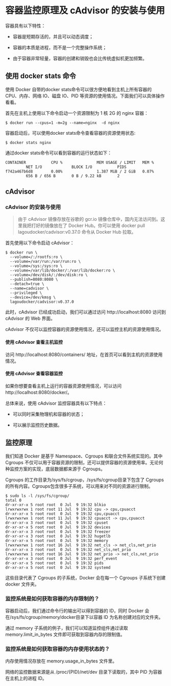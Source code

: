 # 容器监控原理及 cAdvisor 的安装与使用

容器具有以下特性：

- 容器是短期存活的，并且可以动态调度；

- 容器的本质是进程，而不是一个完整操作系统；

- 由于容器非常轻量，容器的创建和销毁也会比传统虚拟机更加频繁。

## 使用 docker stats 命令

使用 Docker 自带的docker stats命令可以很方便地看到主机上所有容器的 CPU、内存、网络 IO、磁盘 IO、PID 等资源的使用情况。下面我们可以具体操作看看。

首先在主机上使用以下命令启动一个资源限制为 1 核 2G 的 nginx 容器：

```shell
$ docker run --cpus=1 -m=2g --name=nginx  -d nginx
```

容器启动后，可以使用docker stats命令查看容器的资源使用状态:

```shell
$ docker stats nginx
```

通过docker stats命令可以看到容器的运行状态如下：

```shell
CONTAINER           CPU %               MEM USAGE / LIMIT   MEM %               NET I/O             BLOCK I/O           PIDS
f742a467b6d8        0.00%               1.387 MiB / 2 GiB   0.07%               656 B / 656 B       0 B / 9.22 kB       2
```

## cAdvisor

### cAdvisor 的安装与使用

> 由于 cAdvisor 镜像存放在谷歌的 gcr.io 镜像仓库中，国内无法访问到。这里我把打好的镜像放在了 Docker Hub。你可以使用 docker pull lagoudocker/cadvisor:v0.37.0 命令从 Docker Hub 拉取。

首先使用以下命令启动 cAdvisor：

```shell
$ docker run \
  --volume=/:/rootfs:ro \
  --volume=/var/run:/var/run:ro \
  --volume=/sys:/sys:ro \
  --volume=/var/lib/docker/:/var/lib/docker:ro \
  --volume=/dev/disk/:/dev/disk:ro \
  --publish=8080:8080 \
  --detach=true \
  --name=cadvisor \
  --privileged \
  --device=/dev/kmsg \
  lagoudocker/cadvisor:v0.37.0
```

此时，cAdvisor 已经成功启动，我们可以通过访问 http://localhost:8080 访问到 cAdvisor 的 Web 界面。

cAdvisor 不仅可以监控容器的资源使用情况，还可以监控主机的资源使用情况。

#### 使用 cAdvisor 查看主机监控

访问 http://localhost:8080/containers/ 地址，在首页可以看到主机的资源使用情况。

#### 使用 cAdvisor 查看容器监控

如果你想要查看主机上运行的容器资源使用情况，可以访问 http://localhost:8080/docker/。

总体来说，使用 cAdvisor 监控容器具有以下特点：

- 可以同时采集物理机和容器的状态；

- 可以展示监控历史数据。

## 监控原理

我们知道 Docker 是基于 Namespace、Cgroups 和联合文件系统实现的。其中 Cgroups 不仅可以用于容器资源的限制，还可以提供容器的资源使用率。无论何种监控方案的实现，底层数据都来源于 Cgroups。

Cgroups 的工作目录为/sys/fs/cgroup，/sys/fs/cgroup目录下包含了 Cgroups 的所有内容。Cgroups包含很多子系统，可以用来对不同的资源进行限制。

```shell
$ sudo ls -l /sys/fs/cgroup/
total 0
dr-xr-xr-x 5 root root  0 Jul  9 19:32 blkio
lrwxrwxrwx 1 root root 11 Jul  9 19:32 cpu -> cpu,cpuacct
dr-xr-xr-x 5 root root  0 Jul  9 19:32 cpu,cpuacct
lrwxrwxrwx 1 root root 11 Jul  9 19:32 cpuacct -> cpu,cpuacct
dr-xr-xr-x 3 root root  0 Jul  9 19:32 cpuset
dr-xr-xr-x 5 root root  0 Jul  9 19:32 devices
dr-xr-xr-x 3 root root  0 Jul  9 19:32 freezer
dr-xr-xr-x 3 root root  0 Jul  9 19:32 hugetlb
dr-xr-xr-x 5 root root  0 Jul  9 19:32 memory
lrwxrwxrwx 1 root root 16 Jul  9 19:32 net_cls -> net_cls,net_prio
dr-xr-xr-x 3 root root  0 Jul  9 19:32 net_cls,net_prio
lrwxrwxrwx 1 root root 16 Jul  9 19:32 net_prio -> net_cls,net_prio
dr-xr-xr-x 3 root root  0 Jul  9 19:32 perf_event
dr-xr-xr-x 5 root root  0 Jul  9 19:32 pids
dr-xr-xr-x 5 root root  0 Jul  9 19:32 systemd
```

这些目录代表了 Cgroups 的子系统，Docker 会在每一个 Cgroups 子系统下创建 docker 文件夹。

### 监控系统是如何获取容器的内存限制的？

容器启动后，我们通过命令行的输出可以得到容器的 ID，同时 Docker 会在/sys/fs/cgroup/memory/docker目录下以容器 ID 为名称创建对应的文件夹。

通过 memory 子系统的例子，我们可以知道监控组件通过读取 memory.limit_in_bytes 文件即可获取到容器内存的限制值。

### 监控系统是如何获取容器的内存使用状态的？

内存使用情况存放在 memory.usage_in_bytes 文件里。

网络的监控数据来源是从 /proc/{PID}/net/dev 目录下读取的，其中 PID 为容器在主机上的进程 ID。
